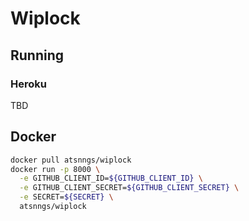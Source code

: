 Wiplock
=======


Running
-------

### Heroku

TBD

## Docker

```sh
docker pull atsnngs/wiplock
docker run -p 8000 \
  -e GITHUB_CLIENT_ID=${GITHUB_CLIENT_ID} \
  -e GITHUB_CLIENT_SECRET=${GITHUB_CLIENT_SECRET} \
  -e SECRET=${SECRET} \
  atsnngs/wiplock
```

